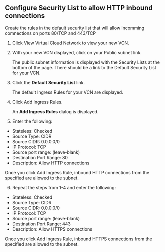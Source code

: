 ## **Configure Security List to allow HTTP inbound connections**

Create the rules in the default security list that will allow incomming comnections on ports 80/TCP and 443/TCP

1. Click View Virtual Cloud Network to view your new VCN.

2. With your new VCN displayed, click on your Public subnet link.

    The public subnet information is displayed with the Security Lists at the bottom of the page. There should be a link to the Default Security List for your VCN.

3. Click the **Default Security List** link.
    
    The default Ingress Rules for your VCN are displayed.
4. Click Add Ingress Rules.

    An **Add Ingress Rules** dialog is displayed.

5. Enter the following:

* Stateless: Checked
* Source Type: CIDR 
* Source CIDR: 0.0.0.0/0
* IP Protocol: TCP
* Source port range: (leave-blank)
* Destination Port Range: 80
* Description: Allow HTTP connections
        
Once you click Add Ingress Rule, inbound HTTP connections from the specified are allowed to the subnet.

6. Repeat the steps from 1-4 and enter the following:

* Stateless: Checked
* Source Type: CIDR 
* Source CIDR: 0.0.0.0/0
* IP Protocol: TCP
* Source port range: (leave-blank)
* Destination Port Range: 443
* Description: Allow HTTPS connections

Once you click Add Ingress Rule, inbound HTTPS connections from the specified are allowed to the subnet.